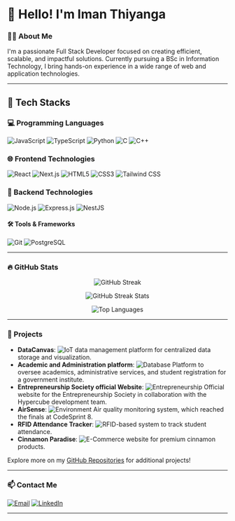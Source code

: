 # 👋 Hello! I'm Iman Thiyanga

### 🧑‍💻 About Me
I'm a passionate Full Stack Developer focused on creating efficient, scalable, and impactful solutions. Currently pursuing a BSc in Information Technology, I bring hands-on experience in a wide range of web and application technologies.

---

## 🚀 Tech Stacks

### 💻 Programming Languages
![JavaScript](https://img.shields.io/badge/-JavaScript-F7DF1E?style=flat-square&logo=javascript&logoColor=black)
![TypeScript](https://img.shields.io/badge/-TypeScript-3178C6?style=flat-square&logo=typescript&logoColor=white)
![Python](https://img.shields.io/badge/-Python-3776AB?style=flat-square&logo=python&logoColor=white)
![C](https://img.shields.io/badge/-C-A8B9CC?style=flat-square&logo=c&logoColor=black)
![C++](https://img.shields.io/badge/-C++-00599C?style=flat-square&logo=c%2B%2B&logoColor=white)

### 🌐 Frontend Technologies
![React](https://img.shields.io/badge/-React-61DAFB?style=flat-square&logo=react&logoColor=black)
![Next.js](https://img.shields.io/badge/-Next.js-000000?style=flat-square&logo=nextdotjs&logoColor=white)
![HTML5](https://img.shields.io/badge/-HTML5-E34F26?style=flat-square&logo=html5&logoColor=white)
![CSS3](https://img.shields.io/badge/-CSS3-1572B6?style=flat-square&logo=css3)
![Tailwind CSS](https://img.shields.io/badge/-Tailwind%20CSS-38B2AC?style=flat-square&logo=tailwind-css&logoColor=white)

### 🔧 Backend Technologies
![Node.js](https://img.shields.io/badge/-Node.js-339933?style=flat-square&logo=node.js&logoColor=white)
![Express.js](https://img.shields.io/badge/-Express.js-000000?style=flat-square&logo=express&logoColor=white)
![NestJS](https://img.shields.io/badge/-NestJS-E0234E?style=flat-square&logo=nestjs&logoColor=white)

#### 🛠️ Tools & Frameworks
![Git](https://img.shields.io/badge/-Git-F05032?style=flat-square&logo=git&logoColor=white)
![PostgreSQL](https://img.shields.io/badge/-PostgreSQL-4169E1?style=flat-square&logo=postgresql&logoColor=white)

---

### 🔥 GitHub Stats

<div align="center">

  <!-- Current Streak Widget -->
 ![GitHub Streak](https://github-readme-streak-stats.herokuapp.com?user=imnthiyanga&theme=dark)

  <!-- GitHub Stats with Streak Information -->
  ![GitHub Streak Stats](https://github-readme-stats.vercel.app/api?username=imnthiyanga&show_icons=true&theme=dark&hide_border=true&count_private=true&line_height=25&include_all_commits=true&custom_title=Streak%20Stats)

  <!-- Top Languages Widget -->
  ![Top Languages](https://github-readme-stats.vercel.app/api/top-langs/?username=imnthiyanga&layout=compact&theme=dark&hide_border=true)

</div>

---

### 📂 Projects

- **DataCanvas**: ![IoT](https://img.shields.io/badge/-IoT-00ADD8?style=flat-square&logo=iot&logoColor=white) data management platform for centralized data storage and visualization.
- **Academic and Administration platform**: ![Database](https://img.shields.io/badge/Academic%20-Administration-blue) Platform to oversee academics, administrative services, and student registration for a government institute.
- **Entrepreneurship Society official Website**: ![Entrepreneurship](https://img.shields.io/badge/Entrepreneurship-8A2BE2) Official website for the Entrepreneurship Society in collaboration with the Hypercube development team.
- **AirSense**: ![Environment](https://img.shields.io/badge/-Environment-228B22?style=flat-square&logo=leaf&logoColor=white) Air quality monitoring system, which reached the finals at CodeSprint 8.
- **RFID Attendance Tracker**: ![RFID](https://img.shields.io/badge/-RFID-0082FC?style=flat-square&logo=rfid&logoColor=white)-based system to track student attendance.
- **Cinnamon Paradise**: ![E-Commerce](https://img.shields.io/badge/-E--Commerce-F08080?style=flat-square&logo=shopify&logoColor=white) website for premium cinnamon products.
  
Explore more on my [GitHub Repositories](https://github.com/imnthiyanga) for additional projects!

---



### 📫 Contact Me
[![Email](https://img.shields.io/badge/-Email-D14836?style=flat-square&logo=gmail&logoColor=white)](mailto:ithiyanga@gmail.com)
[![LinkedIn](https://img.shields.io/badge/-LinkedIn-0A66C2?style=flat-square&logo=linkedin&logoColor=white)](https://linkedin.com/in/iman-thiyanga)

---
